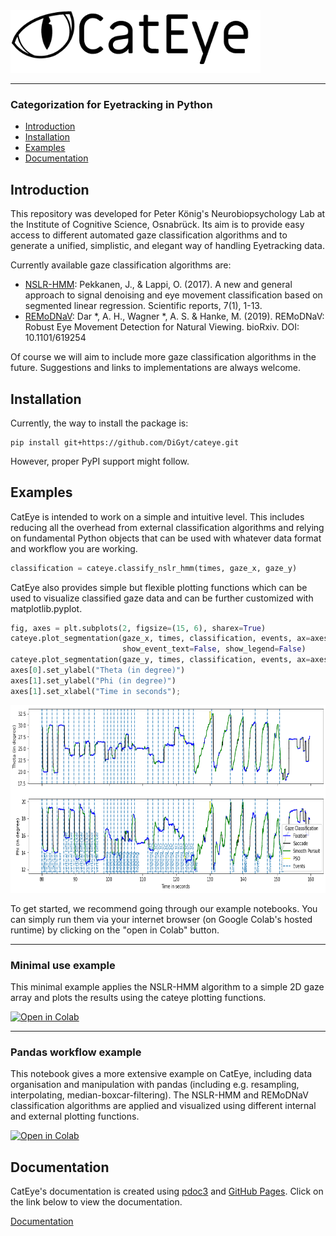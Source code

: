 <img src="/docs/files/imgs/cateye_header.png" alt="CatEye logo" height="100"/>

___
### Categorization for Eyetracking in Python

- [Introduction](#introduction)
- [Installation](#installation)
- [Examples](#examples)
- [Documentation](#documentation)


## Introduction

This repository was developed for Peter König's Neurobiopsychology Lab at the Institute of Cognitive Science, Osnabrück. Its aim is to provide easy access to different automated gaze classification algorithms and to generate a unified, simplistic, and elegant way of handling Eyetracking data.

Currently available gaze classification algorithms are:
- [NSLR-HMM](https://github.com/pupil-labs/nslr-hmm): Pekkanen, J., & Lappi, O. (2017). A new and general approach to signal denoising and eye movement classification based on segmented linear regression. Scientific reports, 7(1), 1-13.
- [REMoDNaV](https://github.com/psychoinformatics-de/remodnav): Dar *, A. H., Wagner *, A. S. & Hanke, M. (2019). REMoDNaV: Robust Eye Movement Detection for Natural Viewing. bioRxiv. DOI: 10.1101/619254

Of course we will aim to include more gaze classification algorithms in the future. Suggestions and links to implementations are always welcome.


## Installation

Currently, the way to install the package is:
```
pip install git+https://github.com/DiGyt/cateye.git
```
However, proper PyPI support might follow.


## Examples

CatEye is intended to work on a simple and intuitive level. This includes reducing all the overhead from external classification algorithms and relying on fundamental Python objects that can be used with whatever data format and workflow you are working.
```python
classification = cateye.classify_nslr_hmm(times, gaze_x, gaze_y)
```

CatEye also provides simple but flexible plotting functions which can be used to visualize classified gaze data and can be further customized with matplotlib.pyplot.
```python
fig, axes = plt.subplots(2, figsize=(15, 6), sharex=True)
cateye.plot_segmentation(gaze_x, times, classification, events, ax=axes[0],
                         show_event_text=False, show_legend=False)
cateye.plot_segmentation(gaze_y, times, classification, events, ax=axes[1])
axes[0].set_ylabel("Theta (in degree)")
axes[1].set_ylabel("Phi (in degree)")
axes[1].set_xlabel("Time in seconds");
```
<img src="/docs/files/plots/plot_segmentation.png" alt="CatEye segmentation plot" height="300"/>

To get started, we recommend going through our example notebooks. You can simply run them via your internet browser (on Google Colab's hosted runtime) by clicking on the "open in Colab" button.

___

### Minimal use example
This minimal example applies the NSLR-HMM algorithm to a simple 2D gaze array and plots the results using the cateye plotting functions.

[![Open in Colab](https://colab.research.google.com/assets/colab-badge.svg)](https://colab.research.google.com/github/DiGyt/cateye/blob/main/example_minimal_use.ipynb)

___

### Pandas workflow example
This notebook gives a more extensive example on CatEye, including data organisation and manipulation with pandas (including e.g. resampling, interpolating, median-boxcar-filtering). The NSLR-HMM and REMoDNaV classification algorithms are applied and visualized using different internal and external plotting functions.

[![Open in Colab](https://colab.research.google.com/assets/colab-badge.svg)](https://colab.research.google.com/github/DiGyt/cateye/blob/main/example_pandas_workflow.ipynb)


## Documentation

CatEye's documentation is created using [pdoc3](https://pdoc3.github.io/pdoc/) and [GitHub Pages](https://pages.github.com/). Click on the link below to view the documentation.

[Documentation](https://digyt.github.io/cateye/)

<!-- 
Note for myself: build the documentation with:
cd cateye_head_dir
pdoc --html --output-dir docs cateye --force 
-->

